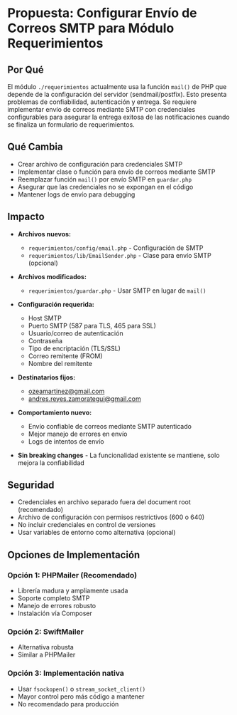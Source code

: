 # Propuesta: Configurar Envío de Correos SMTP para Módulo Requerimientos

## Por Qué

El módulo `./requerimientos` actualmente usa la función `mail()` de PHP que depende de la configuración del servidor (sendmail/postfix). Esto presenta problemas de confiabilidad, autenticación y entrega. Se requiere implementar envío de correos mediante SMTP con credenciales configurables para asegurar la entrega exitosa de las notificaciones cuando se finaliza un formulario de requerimientos.

## Qué Cambia

- Crear archivo de configuración para credenciales SMTP
- Implementar clase o función para envío de correos mediante SMTP
- Reemplazar función `mail()` por envío SMTP en `guardar.php`
- Asegurar que las credenciales no se expongan en el código
- Mantener logs de envío para debugging

## Impacto

- **Archivos nuevos:**
  - `requerimientos/config/email.php` - Configuración de SMTP
  - `requerimientos/lib/EmailSender.php` - Clase para envío SMTP (opcional)

- **Archivos modificados:**
  - `requerimientos/guardar.php` - Usar SMTP en lugar de `mail()`

- **Configuración requerida:**
  - Host SMTP
  - Puerto SMTP (587 para TLS, 465 para SSL)
  - Usuario/correo de autenticación
  - Contraseña
  - Tipo de encriptación (TLS/SSL)
  - Correo remitente (FROM)
  - Nombre del remitente

- **Destinatarios fijos:**
  - ozeamartinez@gmail.com
  - andres.reyes.zamorategui@gmail.com

- **Comportamiento nuevo:**
  - Envío confiable de correos mediante SMTP autenticado
  - Mejor manejo de errores en envío
  - Logs de intentos de envío

- **Sin breaking changes** - La funcionalidad existente se mantiene, solo mejora la confiabilidad

## Seguridad

- Credenciales en archivo separado fuera del document root (recomendado)
- Archivo de configuración con permisos restrictivos (600 o 640)
- No incluir credenciales en control de versiones
- Usar variables de entorno como alternativa (opcional)

## Opciones de Implementación

### Opción 1: PHPMailer (Recomendado)
- Librería madura y ampliamente usada
- Soporte completo SMTP
- Manejo de errores robusto
- Instalación vía Composer

### Opción 2: SwiftMailer
- Alternativa robusta
- Similar a PHPMailer

### Opción 3: Implementación nativa
- Usar `fsockopen()` o `stream_socket_client()`
- Mayor control pero más código a mantener
- No recomendado para producción
